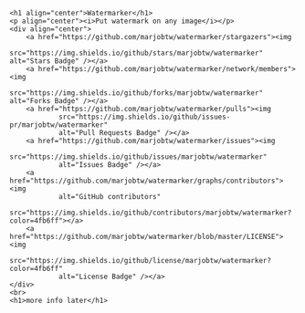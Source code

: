    <h1 align="center">Watermarker</h1>
    <p align="center"><i>Put watermark on any image</i></p>
    <div align="center">
        <a href="https://github.com/marjobtw/watermarker/stargazers"><img
                src="https://img.shields.io/github/stars/marjobtw/watermarker" alt="Stars Badge" /></a>
        <a href="https://github.com/marjobtw/watermarker/network/members"><img
                src="https://img.shields.io/github/forks/marjobtw/watermarker" alt="Forks Badge" /></a>
        <a href="https://github.com/marjobtw/watermarker/pulls"><img
                src="https://img.shields.io/github/issues-pr/marjobtw/watermarker"
                alt="Pull Requests Badge" /></a>
        <a href="https://github.com/marjobtw/watermarker/issues"><img
                src="https://img.shields.io/github/issues/marjobtw/watermarker"
                alt="Issues Badge" /></a>
        <a href="https://github.com/marjobtw/watermarker/graphs/contributors"><img
                alt="GitHub contributors"
                src="https://img.shields.io/github/contributors/marjobtw/watermarker?color=4fb6ff"></a>
        <a href="https://github.com/marjobtw/watermarker/blob/master/LICENSE"><img
                src="https://img.shields.io/github/license/marjobtw/watermarker?color=4fb6ff"
                alt="License Badge" /></a>
    </div>
    <br>
    <h1>more info later</h1>